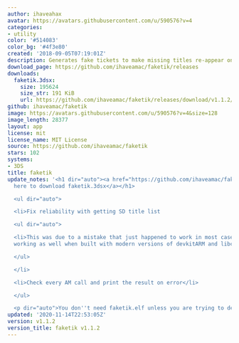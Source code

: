```yaml
---
author: ihaveahax
avatar: https://avatars.githubusercontent.com/u/590576?v=4
categories:
- utility
color: '#514083'
color_bg: '#4f3e80'
created: '2018-09-05T07:19:01Z'
description: Generates fake tickets to make missing titles re-appear on 3DS.
download_page: https://github.com/ihaveamac/faketik/releases
downloads:
  faketik.3dsx:
    size: 195624
    size_str: 191 KiB
    url: https://github.com/ihaveamac/faketik/releases/download/v1.1.2/faketik.3dsx
github: ihaveamac/faketik
image: https://avatars.githubusercontent.com/u/590576?v=4&size=128
image_length: 28377
layout: app
license: mit
license_name: MIT License
source: https://github.com/ihaveamac/faketik
stars: 102
systems:
- 3DS
title: faketik
update_notes: '<h1 dir="auto"><a href="https://github.com/ihaveamac/faketik/releases/download/v1.1.2/faketik.3dsx">Click
  here to download faketik.3dsx</a></h1>

  <ul dir="auto">

  <li>Fix reliability with getting SD title list

  <ul dir="auto">

  <li>This was due to a mistake that just happened to work in most cases, but stopped
  working as well when built with modern versions of devkitARM and libctru.</li>

  </ul>

  </li>

  <li>Check every AM call and print the result on error</li>

  </ul>

  <p dir="auto">You don''t need faketik.elf unless you are trying to debug faketik.</p>'
updated: '2020-11-14T22:53:05Z'
version: v1.1.2
version_title: faketik v1.1.2
---
```

